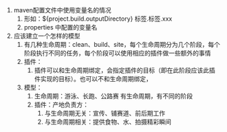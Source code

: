 1. maven配置文件中使用变量名的情况
   1. 形如：${project.build.outputDirectory} 标签.标签.xxx
   2. properties 中配置的变量名
2. 应该建立一个怎样的模型
   1. 有几种生命周期：clean、build、site，每个生命周期分为几个阶段，每个阶段执行不同的任务，每个阶段可以使用相应的插件做一些额外的事情
   2. 插件：
      1. 插件可以和生命周期绑定，会指定插件的目标（即在此阶段应该此插件实现的目标）。也可以不和生命周期绑定，
   3. 模型：
      1. 生命周期：游泳、长跑、公路赛 有生命周期，有不同的阶段
      2. 插件：产地负责方：
         1. 与生命周期无关：宣传、铺赛道、前后期工作
         2. 与生命周期相关：提供食物、水、拍摄精彩瞬间